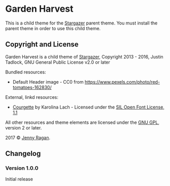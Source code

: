# Garden Harvest

This is a child theme for the [Stargazer](http://themehybrid.com/themes/stargazer) parent theme.  You must install the parent theme in order to use this child theme.

## Copyright and License

Garden Harvest is a child theme of [Stargazer](http://themehybrid.com/themes/stargazer), Copyright 2013 - 2016, Justin Tadlock, GNU General Public License v2.0 or later

Bundled resources:
* Default Header image - CC0 from https://www.pexels.com/photo/red-tomatoes-162830/

External, linkd resources:
* [Courgette](http://www.google.com/fonts/specimen/Courgette) by Karolina Lach - Licensed under the [SIL Open Font License, 1.1](http://scripts.sil.org/OFL)

All other resources and theme elements are licensed under the [GNU GPL](http://www.gnu.org/licenses/old-licenses/gpl-2.0.html), version 2 or later.

2017 &copy; [Jenny Ragan](http://jennyragan.com).

## Changelog

### Version 1.0.0

Initial release